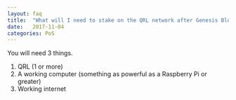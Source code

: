 ```yaml
---
layout: faq
title:  "What will I need to stake on the QRL network after Genesis Block?"
date:   2017-11-04
categories: PoS
---
```

You will need 3 things. 

1. QRL (1 or more)
2. A working computer (something as powerful as a Raspberry Pi or greater)
3. Working internet


